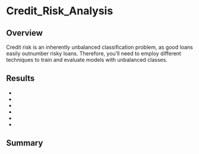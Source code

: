 # Credit_Risk_Analysis

## Overview
Credit risk is an inherently unbalanced classification problem, as good loans easily outnumber risky loans. Therefore, you’ll need to employ different techniques to train and evaluate models with unbalanced classes.
  
## Results
  -
  -
  -
  -
  -
  -
  
  
## Summary
